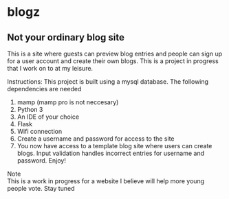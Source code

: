 # blogz
<h2>Not your ordinary blog site</h2>
<p>
This is a site where guests can preview blog entries and people can sign up for a user account and create their own blogs. This is a project in progress that I work on to at my leisure.

Instructions:
This project is built using a mysql database. The following dependencies are needed
<ol>
<li>mamp (mamp pro is not neccesary)</li>
<li>Python 3</li>  
<li>An IDE of your choice</li>
<li>Flask</li>
<li>Wifi connection</li>
<li>Create a username and password for access to the site</li>
<li>You now have access to a template blog site where users can create blogs. Input validation handles incorrect entries for username and password. Enjoy!</li>
    </ol>  
    </p>
<p>
    Note <br> This is a work in progress for a website I believe will help more young people vote. Stay tuned
</p>
